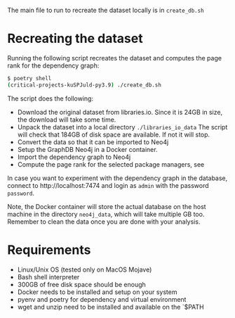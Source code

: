 


The main file to run to recreate the dataset locally is in `create_db.sh`


# Recreating the dataset

Running the following script recreates the dataset and computes the page rank for the dependency graph:

```bash
$ poetry shell 
(critical-projects-kuSPJuld-py3.9) ./create_db.sh
```

The script does the following:

  * Download the original dataset from libraries.io. Since it is 24GB in size, the download will take some time.
  * Unpack the dataset into a local directory `./libraries_io_data` The script will check that 184GB of disk space are available. If not it will stop.
  * Convert the data so that it can be imported to Neo4j
  * Setup the GraphDB Neo4j in a Docker container.
  * Import the dependency graph to Neo4j
  * Compute the page rank for the selected package managers, see


In case you want to experiment with the dependency graph in the database, connect to http://localhost:7474 and login as `admin` with the password `password`.


Note, the Docker container will store the actual database on the host machine in the directory `neo4j_data`, which will take multiple GB too. Remember to clean the data once you are done with your analysis.

# Requirements

  * Linux/Unix OS (tested only on MacOS Mojave)
  * Bash shell interpreter
  * 300GB of free disk space should be enough
  * Docker needs to be installed and setup on your system
  * pyenv and poetry for dependency and virtual environment
  * wget and unzip need to be installed and available on the `$PATH